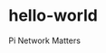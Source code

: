 # hello-world
Pi Network Matters
<script src="https://sdk.minepi.com/pi-sdk.js"></script>
<script>Pi.init({ version: "2.0" })</script>
